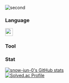 ![second](https://github.com/user-attachments/assets/2fd79ac1-07f4-4802-91c3-8cd31a3e3378)



### Language
<p>
  <!-- Python 배지 -->
  <img src="https://img.shields.io/badge/Python-3776AB?style=flat-square&logo=python&logoColor=white" height="25"/>
</p>

### Tool

<p>

</p>

### Stat

[![snow-jun-0's GitHub stats](https://github-readme-stats.vercel.app/api?username=snow-jun-0&show_icons=true&theme=highcontrast)](https://github.com/anuraghazra/github-readme-stats)
<br />
[![Solved.ac Profile](http://mazassumnida.wtf/api/v2/generate_badge?boj=wjo8703)](https://solved.ac/wjo8703/)














<!--
**snow-jun-0/snow-jun-0** is a ✨ _special_ ✨ repository because its `README.md` (this file) appears on your GitHub profile.
-->
